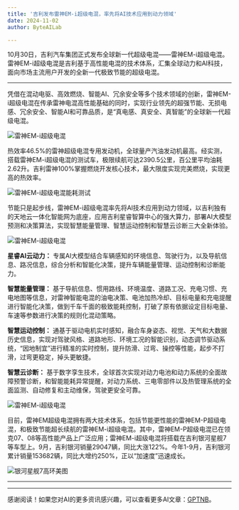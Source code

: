 ```yaml
---
title: '吉利发布雷神EM-i超级电混，率先将AI技术应用到动力领域'
date: 2024-11-02
author: ByteAILab

---
```


10月30日，吉利汽车集团正式发布全球新一代超级电混——雷神EM-i超级电混。雷神EM-i超级电混是吉利基于高性能电混的技术体系，汇集全球动力和AI科技，面向市场主流用户开发的全新一代极致节能的超级电混。

---
凭借在混动电驱、高效燃烧、智能AI、冗余安全等多个技术领域的创新，雷神EM-i超级电混在传承雷神电混高性能基础的同时，实现行业领先的超强节能、无损电感、冗余安全、智能AI和可靠品质，是“真电感、真安全、真智能”的全球新一代超级电混。

![雷神EM-i超级电混](https://image.jiqizhixin.com/uploads/editor/09422a30-bcce-479c-b534-4ed1ce4d52d6/%E9%9B%B7%E7%A5%9EEM-i%E8%B6%85%E7%BA%A7%E7%94%B5%E6%B7%B.jpeg)

热效率46.5%的雷神超级电混专用发动机，全球量产汽油发动机最高。经实测，搭载雷神EM-i超级电混的测试车，极限续航可达2390.5公里，百公里平均油耗2.62升。吉利雷神100%掌握燃烧开发核心技术，最大限度实现完美燃烧，实现更高的热效率。

![雷神EM-i超级电混能耗测试](https://image.jiqizhixin.com/uploads/editor/6f01f5ce-fac9-459c-a42f-45cba22986c0/%E9%9B%B7%E7%A5%9EEM%E8%B6%85%E7%BA%A7%E7%94%B5%E6%B7%B72L%E8%83%BD%E8%80%97%E6%B5%8B%E8%AF%95%E8%AE%A4%E8%AF%81%E8%AF%81%E4%B9%A6.jpg)

节能只是起步线，雷神EM-i超级电混率先将AI技术应用到动力领域，以吉利独有的天地云一体化智能网为底座，应用吉利星睿智算中心的强大算力，部署AI大模型预测和决策算法，实现智慧能量管理、智慧运动控制和智慧云诊断三大全新体验。

![雷神EM-i超级电混](https://image.jiqizhixin.com/uploads/editor/4898856b-4f05-48e8-81f3-e43aecd1f7dd/2L%E7%94%B5%E6%B7%B7%E7%BE%8E%E5%9B%BE3.jpg)

**星睿AI云动力：** 专属AI大模型结合车辆感知的环境信息、驾驶行为，以及导航信息、路况信息，综合分析和智能化决策，提升车辆能量管理、运动控制和诊断能力。

**智慧能量管理：** 基于导航信息、惯用路线、环境温度、道路工况、充电习惯、充电地图等信息，对雷神智能电混的油电决策、电池加热冷却、目标电量和充电提醒进行智能化决策，做到千车千面的极致能耗控制，打破了原有依据设定目标电量、车速等参数进行决策的规则化混动策略。

**智慧运动控制：** 通基于驱动电机实时感知，融合车身姿态、视觉、天气和大数据历史信息，实现对驾驶风格、道路地形、环境工况的智能识别，动态调节驱动系统，“因地制宜”进行精准的实时控制，提升防滑、过弯、操控等性能，起步不打滑，过弯更稳定，掉头更敏捷。

**智慧云诊断：** 基于数字孪生技术，全球首次实现对动力电池和动力系统的全面故障预警诊断，和智能能耗异常提醒，对动力系统、三电零部件以及热管理系统的全面监测、自动修复和主动维保，驾驶更安全可靠。

![雷神EM-i超级电混](https://image.jiqizhixin.com/uploads/editor/c8cfafa4-7ca7-4e28-86a9-71652e02fc8b/%E9%9B%B7%E7%A5%9EEM%E8%B6%85%E7%BA%A7%E7%94%B5%E6%B7%B.jpeg)

目前，雷神EM超级电混拥有两大技术体系，包括节能更性能的雷神EM-P超级电混，和极致节能超长续航的雷神EM-i超级电混。其中，雷神EM-P超级电混已在领克07、08等高性能产品上广泛应用；雷神EM-i超级电混将搭载在吉利银河星舰7等车型上。9月，吉利银河销量29047辆，同比大涨122%。今年1-9月，吉利银河累计销量153682辆，同比大增约250%，正以“加速度”迅速成长。

![银河星舰7高环美图](https://image.jiqizhixin.com/uploads/editor/2fcd90a2-d736-43e7-9d30-5b9b994cfec1/%E9%93%B6%E6%B2%B3%E6%98%9F%E8%88%B07%E9%AB%98%E7%8E%AF%E7%BE%8E%E5%9B%BE.jpg)

---
---
感谢阅读！如果您对AI的更多资讯感兴趣，可以查看更多AI文章：[GPTNB](https://gptnb.com)。